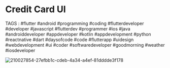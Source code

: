 # Credit Card UI

TAGS : #flutter #android #programming #coding #flutterdeveloper #developer #javascript #flutterdev #programmer #ios #java #androiddeveloper #appdeveloper #kotlin #appdevelopment #python #reactnative #dart #daysofcode #code #flutterapp #uidesign #webdevelopment #ui #coder #softwaredeveloper #goodmorning #weather #iosdeveloper
 
![210027854-27efbb1c-cdeb-4a34-a4ef-81dddde3f178](https://user-images.githubusercontent.com/115783349/214241127-9b1ee1f6-22e4-4284-97e0-5906b827a1a0.png)
